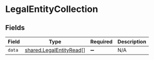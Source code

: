 # LegalEntityCollection


## Fields

| Field                                                                     | Type                                                                      | Required                                                                  | Description                                                               |
| ------------------------------------------------------------------------- | ------------------------------------------------------------------------- | ------------------------------------------------------------------------- | ------------------------------------------------------------------------- |
| `data`                                                                    | [shared.LegalEntityRead](../../../sdk/models/shared/legalentityread.md)[] | :heavy_minus_sign:                                                        | N/A                                                                       |